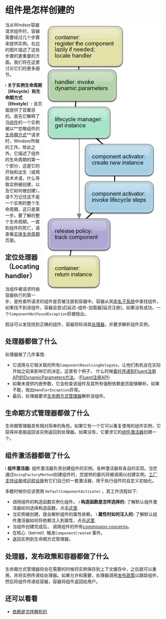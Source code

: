 ﻿# 组件是怎样创建的

<img align="right" src="images/creation-flow.png">

当从Windsor容器请求组件时，容器需要经过几个步骤来提供实例。右边的图片描述了这些步骤的更重要的方面。我们将在这里讨论它们的更多细节。

:information_source: **关于实例生命周期（lifecycle）和生命期方式（lifestyle）:** 该页面提供了双重目的。首先它解释了当[组件](services-and-components.md)的一个实例被以**忽略组件的 [生命期方式](lifestyles.md)**请求时，Windsor所做的工作。除此之外，它描述了组件的生命周期的第一个部分，这是它的开始和出生（或用技术术语，什么导致实例被创建，以及它如何被创建）。请千万记住这不是一个实例的整个生命周期，这只是第一步。要了解的整个生命周期，一直到组件的死亡，请查看[实体生命周期](lifecycle.md)页面。

## 定位处理器（Locating handler）

当组件被请求时由容器执行的第一步，是检查所请求的组件是否被注册到容器中。容器从其[命名子系统](subsystems.md)中查找组件，如果找不到该组件，容器会尝试[延迟-组件-加载器|延迟注册]，如果没有成功，一个`ComponentNotFoundException`将被抛出。

假设可以发现找到正确的组件，容器将轮询其[处理器](handlers.md)，并要求解析组件实例。

## 处理器都做了什么

处理器做了几件事情:

* 它调用与它相关联的所有`ComponentResolvingDelegate`，让他们有机会在实际开始之前来影响它的决定。这里有个例子， 什么时候[委托传递到Fluent注册API的DynamicParameters方法](inline-dependencies.md#supplying-dynamic-dependencies)。（[Fluent注册API](fluent-registration-api.md)）
* 如果未提供内嵌参数，它会检查该组件及其所有强制依赖是否能够解析。如果不能，抛出`HandlerException`异常。
* 最后，处理器要求[生命期方式管理器](lifestyles.md)解析该组件。

## 生命期方式管理器都做了什么

生命期管理器具有相对简单的角色。如果它有一个它可以重复使用的组件实例，它获得并直接返回该实例返回到处理器。如果没有，它要求它的[组件激活器](component-activators)创建一个。

## 组件激活器都做了什么

:information_source: **组件激活器:** 
组件激活器负责创建组件的实例。各种激活器有各自的实现。当您通过`UsingFactoryMethod`创建组件时，您提供的委托将被调用以创建实例。[工厂支持设施](factory-support-facility.md)或[远程设施](remoting-facility.md)有它们自己的一套激活器，用于执行组件的自定义初始化。

多数时候你应该使用 `DefaultComponentActivator` ，其工作流程如下:

* 调用组件的构造函数实例化组件。 :information_source: **构造函数是怎样选择的:** 了解默认组件激活器如何选择构造函数，点击[这里](how-constructor-is-selected.md).
* 当实例被创建，就会解析组件的属性依赖。 :information_source: **属性时如何注入的:** 了解默认组件激活器如何将依赖注入到属性，点击[这里](how-properties-are-injected.md).
* 当组件创建完成后， 调用组件的所有[commission concerns](lifecycle.md)。
* 在核心（kernel）触发`ComponentCreated` 事件。
* 返回实例到生命期方式管理器。

## 处理器，发布政策和容器都做了什么

生命期方式管理器将会在需要的时候将实例保存到上下文缓存中，之后就可以重用，并将实例传递给处理器。如果允许和需要，处理器调用[发布政策](release-policy.md)以跟踪组件，然后将组件传递给容器，容器将组件返回给用户。

## 还可以看看

* [依赖是怎样解析的](how-dependencies-are-resolved.md)